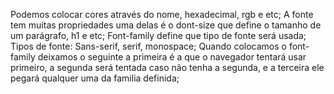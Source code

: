 Podemos colocar cores através do nome, hexadecimal, rgb e etc;
A fonte tem muitas propriedades uma delas é o dont-size que define o tamanho de um parágrafo, h1 e etc;
Font-family define que tipo de fonte será usada;
Tipos de fonte: Sans-serif, serif, monospace;
Quando colocamos o font-family deixamos o seguinte a primeira é a que o navegador tentará usar primeiro, a segunda será tentada caso não tenha a segunda, e a terceira ele pegará qualquer uma  da familia definida;